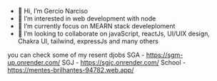- 👋 Hi, I’m Gercio Narciso
- 👀 I’m interested in web development with node
- 🌱 I’m currently focus on MEARN stack develeploment 
- 💞️ I’m looking to collaborate on javaScript, reactJs, UI/UIX design, Chakra UI, tailwind, expressJs and many others

you can check some of my resent djobs
SGA - https://sgm-up.onrender.com/
SGJ - https://sgjc.onrender.com/
School - https://mentes-brilhantes-94782.web.app/



